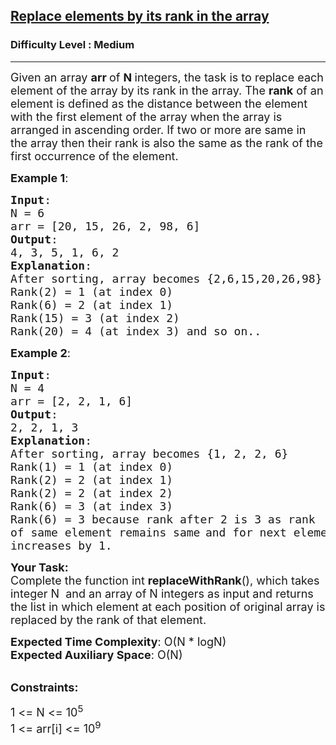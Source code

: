 <h2><a href="https://practice.geeksforgeeks.org/problems/replace-elements-by-its-rank-in-the-array/1">Replace elements by its rank in the array</a></h2><h3>Difficulty Level : Medium</h3><hr><div class="problems_problem_content__Xm_eO"><p><span style="font-size:18px">Given an array <strong>arr </strong>of <strong>N </strong>integers, the task is to replace each element of the array by its rank in the array.&nbsp;The&nbsp;<strong>rank</strong> of an element&nbsp;is defined as the distance between the element with the first element of the array when the array is arranged in ascending order. If two or more are same in the array then their rank is also the same as the rank of the first occurrence of the element.&nbsp;</span></p>

<p><span style="font-size:18px"><strong>Example 1</strong>:</span></p>

<pre><span style="font-size:18px"><strong>Input</strong>:
N = 6
arr = [20, 15, 26, 2, 98, 6]
<strong>Output</strong>:
4, 3, 5, 1, 6, 2
<strong>Explanation</strong>:</span>
<span style="font-size:18px">After sorting, array becomes {</span><span style="font-size:18px">2,6,15,20,26,98}
Rank(2) = 1 (at index 0)&nbsp;
Rank(6) = 2 (at index 1)&nbsp;
Rank(15) = 3 (at index 2)&nbsp;
Rank(20) = 4 (at index 3) and so on..</span></pre>

<p><span style="font-size:18px"><strong>Example 2</strong>:</span></p>

<pre><span style="font-size:18px"><strong>Input</strong>:
N = 4
arr = [2, 2, 1, 6]
<strong>Output</strong>:
2, 2, 1, 3
<strong>Explanation</strong>:</span>
<span style="font-size:18px">After sorting, array becomes {1, 2, 2, 6}
Rank(1) = 1 (at index 0)&nbsp;
Rank(2) = 2 (at index 1)&nbsp;
Rank(2) = 2 (at index 2)&nbsp;
Rank(6) = 3 (at index 3)</span>
<span style="font-size:18px">Rank(6) = 3 because rank after 2 is 3 as rank 
of same element remains same</span> <span style="font-size:18px">and for next element 
increases by 1.</span>
</pre>

<p><span style="font-size:18px"><strong>Your Task:</strong><br>
Complete the function int <strong>replaceWithRank</strong>(), which takes integer N&nbsp; and an array&nbsp;of N integers as input and returns the list in which element at each position of original array is replaced by the rank of that element.</span></p>

<p><span style="font-size:18px"><strong>Expected Time Complexity</strong>: O(N * logN)<br>
<strong>Expected Auxiliary Space</strong>: O(N)</span></p>

<p><br>
<span style="font-size:18px"><strong>Constraints:</strong></span></p>

<p><span style="font-size:18px">1 &lt;= N &lt;= 10<sup>5</sup><br>
1 &lt;= arr[i] &lt;= 10<sup>9</sup></span></p>
</div>